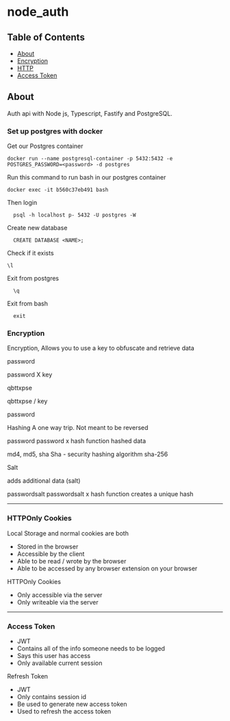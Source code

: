 # node_auth

## Table of Contents

- [About](#about)
- [Encryption](#encryption)
- [HTTP](#HTTP)
- [Access Token](#access-token)

## About <a name = "about"></a>

Auth api with Node js, Typescript, Fastify and PostgreSQL.

### Set up postgres with docker

Get our Postgres container

```shell
docker run --name postgresql-container -p 5432:5432 -e POSTGRES_PASSWORD=<password> -d postgres
```

Run this command to run bash in our postgres container

```shell
docker exec -it b560c37eb491 bash
```

Then login

```shell
  psql -h localhost p- 5432 -U postgres -W
```

Create new database

```shell
  CREATE DATABASE <NAME>;
```

Check if it exists

```shell
\l
```

Exit from postgres

```shell
  \q
```

Exit from bash

```shell
  exit
```

### Encryption <a name = "encryption"></a>

Encryption,
Allows you to use a key to obfuscate and retrieve data

password

password X key

qbttxpse

qbttxpse / key

password

Hashing
A one way trip. Not meant to be reversed

password
password x hash function
hashed data

md4, md5, sha
Sha - security hashing algorithm
sha-256

Salt

adds additional data (salt)

passwordsalt
passwordsalt x hash function
creates a unique hash

---

### HTTPOnly Cookies <a name = "HTTP"></a>

Local Storage and normal cookies are both

- Stored in the browser
- Accessible by the client
- Able to be read / wrote by the browser
- Able to be accessed by any browser extension on your browser

HTTPOnly Cookies

- Only accessible via the server
- Only writeable via the server

---

### Access Token <a name = "access-token"></a>

- JWT
- Contains all of the info someone needs to be logged
- Says this user has access
- Only available current session

Refresh Token

- JWT
- Only contains session id
- Be used to generate new access token
- Used to refresh the access token
